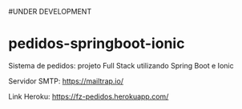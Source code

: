 #UNDER DEVELOPMENT

# pedidos-springboot-ionic
Sistema de pedidos: projeto Full Stack utilizando Spring Boot e Ionic


Servidor SMTP: https://mailtrap.io/

Link Heroku: https://fz-pedidos.herokuapp.com/
